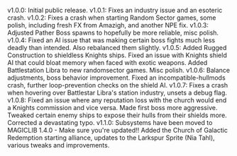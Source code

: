 v1.0.0: Initial public release.
v1.0.1: Fixes an industry issue and an esoteric crash. 
v1.0.2: Fixes a crash when starting Random Sector games, some polish, including fresh FX from Amazigh, and another NPE fix. 
v1.0.3: Adjusted Pather Boss spawns to hopefully be more reliable, misc polish. 
v1.0.4: Fixed an AI issue that was making certain boss fights much less deadly than intended. Also rebalanced them slightly. 
v1.0.5: Added Rugged Construction to shieldless Knights ships. Fixed an issue with Knights shield AI that could bloat memory when faced with exotic weapons. Added Battlestation Libra to new randomsector games. Misc polish.
v1.0.6: Balance adjustments, boss behavior improvement. Fixed an incompatible-hullmods crash, further loop-prevention checks on the shield AI. 
v1.0.7: Fixes a crash when hovering over Battlestar Libra's station industry, unsets a debug flag.
v1.0.8: Fixed an issue where any reputation loss with the church would end a Knights commission and vice versa. Made first boss more aggressive. Tweaked certain enemy ships to expose their hulls from their shields more. Corrected a devastating typo.
v1.1.0: Subsystems have been moved to MAGICLIB 1.4.0 - Make sure you're updated!! Added the Church of Galactic Redemption starting alliance, updates to the Larkspur Sprite (Nia Tahl), various tweaks and improvements.